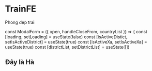 # TrainFE

Phong đẹp trai

const ModalForm = ({ open, handleCloseFrom, countryList }) => {
const [loading, setLoading] = useState(false)
const [isActiveDistict, setIsActiveDistrict] = useState(true)
const [isActiveXa, setIsActiveXa] = useState(true)
const [districtList, setDistrictList] = useState([])
## Đây là Hà